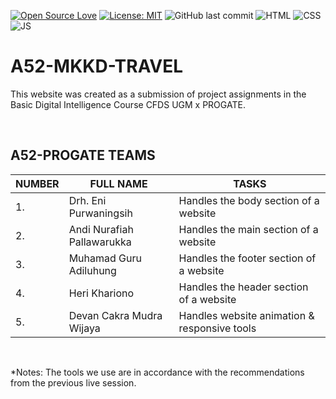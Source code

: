 [![Open Source Love](https://badges.frapsoft.com/os/v1/open-source.svg?style=flat)](https://github.com/ellerbrock/open-source-badges/)
[![License: MIT](https://img.shields.io/badge/License-MIT-green.svg)](https://opensource.org/licenses/MIT)
![GitHub last commit](https://img.shields.io/github/last-commit/devancakra/A52-MKKD-TRAVEL)
![HTML](https://img.shields.io/badge/-html-red?style=flat&logo=html5&logoColor=white)
![CSS](https://img.shields.io/badge/-css-blue.svg?&logo=css3&logoColor=white)
![JS](https://img.shields.io/badge/-javascript-yellow.svg?&logo=javascript&logoColor=white)

# A52-MKKD-TRAVEL
This website was created as a submission of project assignments in the Basic Digital Intelligence Course CFDS UGM x PROGATE.

<br>

## A52-PROGATE TEAMS
| NUMBER | FULL NAME | TASKS |
| --- | --- | --- |
| 1. | Drh. Eni Purwaningsih | Handles the body section of a website |
| 2. | Andi Nurafiah Pallawarukka | Handles the main section of a website |
| 3. | Muhamad Guru Adiluhung | Handles the footer section of a website |
| 4. | Heri Khariono | Handles the header section of a website |
| 5. | Devan Cakra Mudra Wijaya | Handles website animation & responsive tools |

<br>

*Notes: The tools we use are in accordance with the recommendations from the previous live session.

